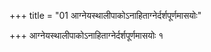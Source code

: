 +++
title = "01 आग्नेयस्थालीपाकोऽनाहिताग्नेर्दर्शपूर्णमासयोः"

+++
आग्नेयस्थालीपाकोऽनाहिताग्नेर्दर्शपूर्णमासयोः १